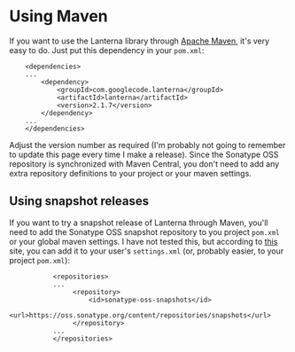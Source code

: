 # Using Maven #

If you want to use the Lanterna library through [Apache Maven](http://maven.apache.org), it's very easy to do. Just put this dependency in your `pom.xml`:
```
    <dependencies>
    ...
        <dependency>
            <groupId>com.googlecode.lanterna</groupId>
            <artifactId>lanterna</artifactId>
            <version>2.1.7</version>
        </dependency>
    ...
    </dependencies>
```

Adjust the version number as required (I'm probably not going to remember to update this page every time I make a release). Since the Sonatype OSS repository is synchronized with Maven Central, you don't need to add any extra repository definitions to your project or your maven settings.

## Using snapshot releases ##
If you want to try a snapshot release of Lanterna through Maven, you'll need to add the Sonatype OSS snapshot repository to you project `pom.xml` or your global maven settings. I have not tested this, but according to [this](https://github.com/thucydides-webtests/thucydides/wiki/Getting-Started) site, you can add it to your user's `settings.xml` (or, probably easier, to your project `pom.xml`):
```
           <repositories>
           ...
                <repository>
                    <id>sonatype-oss-snapshots</id>
                    <url>https://oss.sonatype.org/content/repositories/snapshots</url>
                </repository>
           ...
           </repositories>
```